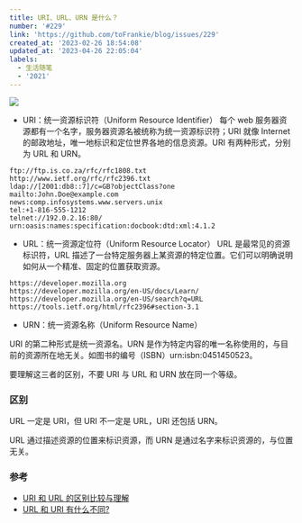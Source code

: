 ```yaml
---
title: URI、URL、URN 是什么？
number: '#229'
link: 'https://github.com/toFrankie/blog/issues/229'
created_at: '2023-02-26 18:54:08'
updated_at: '2023-04-26 22:05:04'
labels:
  - 生活随笔
  - '2021'
---
```


![](https://upload-images.jianshu.io/upload_images/5128488-a565dd9ce24d2dc0.png?imageMogr2/auto-orient/strip%7CimageView2/2/w/1240)

* URI：统一资源标识符（Uniform Resource Identifier）
  每个 web 服务器资源都有一个名字，服务器资源名被统称为统一资源标识符；URI 就像 Internet 的邮政地址，唯一地标识和定位世界各地的信息资源。URI 有两种形式，分别为 URL 和 URN。

```
ftp://ftp.is.co.za/rfc/rfc1808.txt
http://www.ietf.org/rfc/rfc2396.txt
ldap://[2001:db8::7]/c=GB?objectClass?one
mailto:John.Doe@example.com
news:comp.infosystems.www.servers.unix
tel:+1-816-555-1212
telnet://192.0.2.16:80/
urn:oasis:names:specification:docbook:dtd:xml:4.1.2
```

* URL：统一资源定位符（Uniform Resource Locator）
  URL 是最常见的资源标识符，URL 描述了一台特定服务器上某资源的特定位置。它们可以明确说明如何从一个精准、固定的位置获取资源。

```
https://developer.mozilla.org
https://developer.mozilla.org/en-US/docs/Learn/
https://developer.mozilla.org/en-US/search?q=URL
https://tools.ietf.org/html/rfc2396#section-3.1
```

* URN：统一资源名称（Uniform Resource Name）

URI 的第二种形式是统一资源名。URN 是作为特定内容的唯一名称使用的，与目前的资源所在地无关。如图书的编号（ISBN）urn:isbn:0451450523。

要理解这三者的区别，不要 URI 与 URL 和 URN 放在同一个等级。

### 区别 
URL 一定是 URI，但 URI 不一定是 URL，URI 还包括 URN。

URL 通过描述资源的位置来标识资源，而 URN 是通过名字来标识资源的，与位置无关。


### 参考

* [URI 和 URL 的区别比较与理解](https://blog.csdn.net/qq_32595453/article/details/80563142)
* [URL 和 URI 有什么不同?](https://www.zhihu.com/question/19557151/answer/1614646380)
